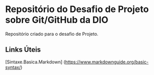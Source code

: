 # Repositório do Desafio de Projeto sobre Git/GitHub da DIO
Repositório criado para o desafio de Projeto.

## Links Úteis
[Sintaxe.Basica.Markdown] (https://www.markdownguide.org/basic-syntax/)

